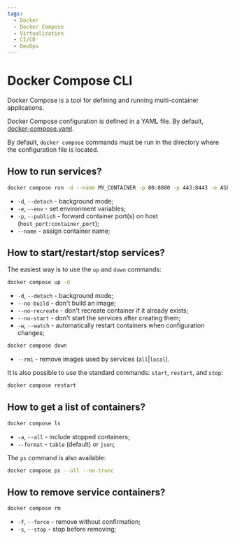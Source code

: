 ```yaml
---
tags:
  - Docker
  - Docker Compose
  - Virtualization
  - CI/CD
  - DevOps
---
```


# Docker Compose CLI

Docker Compose is a tool for defining and running multi-container applications.

Docker Compose configuration is defined in a YAML file. By default, [docker-compose.yaml](docker-compose-yaml).

By default, `docker compose` commands must be run in the directory where the configuration file is located.

## How to run services?

```bash
docker compose run -d --name MY_CONTAINER -p 80:8080 -p 443:8443 -e ASPNETCORE_URLS="http://+:5080;https://+:5443"
```

* `-d`, `--detach` - background mode;
* `-e`, `--env` - set environment variables;
* `-p`, `--publish` - forward container port(s) on host (`host_port:container_port`);
* `--name` - assign container name;

## How to start/restart/stop services?

The easiest way is to use the `up` and `down` commands:

```bash
docker compose up -d
```

* `-d`, `--detach` - background mode;
* `--no-build` - don't build an image;
* `--no-recreate` - don't recreate container if it already exists;
* `--no-start` - don't start the services after creating them;
* `-w`, `--watch` - automatically restart containers when configuration changes;

```bash
docker compose down
```

* `--rmi` - remove images used by services (`all`|`local`).

It is also possible to use the standard commands: `start`, `restart`, and `stop`:

```bash
docker compose restart
```

## How to get a list of containers?

```bash
docker compose ls
```

* `-a`, `--all` - include stopped containers;
* `--format` - `table` (default) or `json`;

The `ps` command is also available:

```bash
docker compose ps --all --no-trunc
```

## How to remove service containers?

```bash
docker compose rm
```

* `-f`, `--force` - remove without confirmation;
* `-s`, `--stop` - stop before removing;
